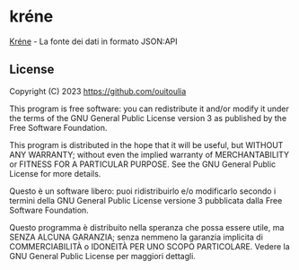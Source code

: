 # kréne
[Kréne](https://www.grecoantico.com/dizionario-greco-antico.php?parola=%CE%BA%CF%81%CE%B7%CE%BD%CE%B7) - La fonte dei dati in formato JSON:API

## License

Copyright (C) 2023 https://github.com/ouitoulia

This program is free software: you can redistribute it and/or modify it under the terms of the GNU General Public License version 3 as published by the Free Software Foundation.

This program is distributed in the hope that it will be useful, but WITHOUT ANY WARRANTY; without even the implied warranty of MERCHANTABILITY or FITNESS FOR A PARTICULAR PURPOSE. See the GNU General Public License for more details.

Questo è un software libero: puoi ridistribuirlo e/o modificarlo secondo i termini della GNU General Public License versione 3 pubblicata dalla Free Software Foundation.

Questo programma è distribuito nella speranza che possa essere utile, ma SENZA ALCUNA GARANZIA; senza nemmeno la garanzia implicita di COMMERCIABILITÀ o IDONEITÀ PER UNO SCOPO PARTICOLARE. Vedere la GNU General Public License per maggiori dettagli.